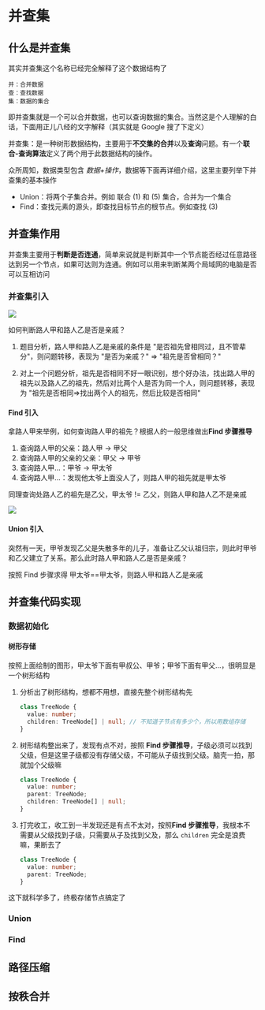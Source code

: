 # 并查集

## 什么是并查集

其实并查集这个名称已经完全解释了这个数据结构了

```text
并：合并数据
查：查找数据
集：数据的集合
```

即并查集就是一个可以合并数据，也可以查询数据的集合。当然这是个人理解的白话，下面用正儿八经的文字解释（其实就是 Google 搜了下定义）

并查集：是一种树形数据结构，主要用于**不交集的合并**以及**查询**问题。有一个**联合-查询算法**定义了两个用于此数据结构的操作。

众所周知，数据类型包含 _数据+操作_，数据等下面再详细介绍，这里主要列举下并查集的基本操作

- Union：将两个子集合并。例如 联合 (1) 和 (5) 集合，合并为一个集合
- Find：查找元素的源头，即查找目标节点的根节点。例如查找 (3)

## 并查集作用

并查集主要用于**判断是否连通**，简单来说就是判断其中一个节点能否经过任意路径达到另一个节点，如果可达则为连通。例如可以用来判断某两个局域网的电脑是否可以互相访问

### 并查集引入

![](https://public.keven.work/%E5%B9%B6%E6%9F%A5%E9%9B%86_%E5%BC%95%E5%85%A5.jpg)

如何判断路人甲和路人乙是否是亲戚？

1. 题目分析，路人甲和路人乙是亲戚的条件是 "是否祖先曾相同过，且不管辈分"，则问题转移，表现为 "是否为亲戚？" => "祖先是否曾相同？"

2. 对上一个问题分析，祖先是否相同不好一眼识别，想个好办法，找出路人甲的祖先以及路人乙的祖先，然后对比两个人是否为同一个人，则问题转移，表现为 "祖先是否相同=>找出两个人的祖先，然后比较是否相同"

#### Find 引入

拿路人甲来举例，如何查询路人甲的祖先？根据人的一般思维做出**Find 步骤推导**

1. 查询路人甲的父亲：路人甲 -> 甲父
2. 查询路人甲的父亲的父亲：甲父 -> 甲爷
3. 查询路人甲...：甲爷 -> 甲太爷
4. 查询路人甲...：发现他太爷上面没人了，则路人甲的祖先就是甲太爷

同理查询处路人乙的祖先是乙父，甲太爷 != 乙父，则路人甲和路人乙不是亲戚

![](https://public.keven.work/%E5%B9%B6%E6%9F%A5%E9%9B%86_FInd.jpg)

#### Union 引入

突然有一天，甲爷发现乙父是失散多年的儿子，准备让乙父认祖归宗，则此时甲爷和乙父建立了关系。那么此时路人甲和路人乙是否是亲戚？

按照 Find 步骤求得 甲太爷==甲太爷，则路人甲和路人乙是亲戚

## 并查集代码实现

### 数据初始化

#### 树形存储

按照上面绘制的图形，甲太爷下面有甲叔公、甲爷；甲爷下面有甲父...，很明显是一个树形结构

1. 分析出了树形结构，想都不用想，直接先整个树形结构先

   ```typescript
   class TreeNode {
     value: number;
     children: TreeNode[] | null; // 不知道子节点有多少个，所以用数组存储
   }
   ```

2. 树形结构整出来了，发现有点不对，按照 **Find 步骤推导**，子级必须可以找到父级，但是这里子级都没有存储父级，不可能从子级找到父级。脑壳一拍，那就加个父级嘛

   ```typescript
   class TreeNode {
     value: number;
     parent: TreeNode;
     children: TreeNode[] | null;
   }
   ```

3. 打完收工，收工到一半发现还是有点不太对，按照**Find 步骤推导**，我根本不需要从父级找到子级，只需要从子及找到父及，那么 `children` 完全是浪费嘛，果断去了

   ```typescript
   class TreeNode {
     value: number;
     parent: TreeNode;
   }
   ```

这下就科学多了，终极存储节点搞定了

### Union

### Find

## 路径压缩

## 按秩合并
